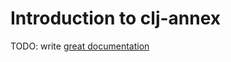 # Introduction to clj-annex

TODO: write [great documentation](http://jacobian.org/writing/what-to-write/)
